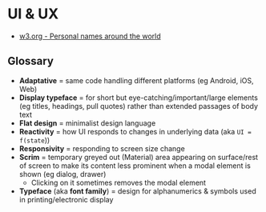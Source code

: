 # UI & UX

* [w3.org - Personal names around the world](https://www.w3.org/International/questions/qa-personal-names)

## Glossary

* **Adaptative** = same code handling different platforms (eg Android, iOS, Web)
* **Display typeface** = for short but eye-catching/important/large elements (eg titles, headings, pull quotes) rather than extended passages of body text
* **Flat design** = minimalist design language
* **Reactivity** = how UI responds to changes in underlying data (aka `UI = f(state`))
* **Responsivity** = responding to screen size change
* **Scrim** = temporary greyed out (Material) area appearing on surface/rest of screen to make its content less prominent when a modal element is shown (eg dialog, drawer)
  * Clicking on it sometimes removes the modal element
* **Typeface** (aka **font family**) = design for alphanumerics & symbols used in printing/electronic display
